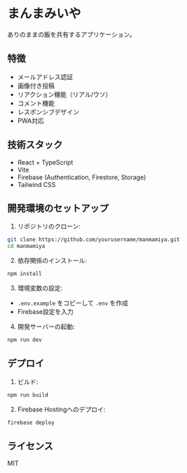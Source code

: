 # まんまみいや

ありのままの飯を共有するアプリケーション。

## 特徴

- メールアドレス認証
- 画像付き投稿
- リアクション機能（リアル/ウソ）
- コメント機能
- レスポンシブデザイン
- PWA対応

## 技術スタック

- React + TypeScript
- Vite
- Firebase (Authentication, Firestore, Storage)
- Tailwind CSS

## 開発環境のセットアップ

1. リポジトリのクローン:
```bash
git clone https://github.com/yourusername/manmamiya.git
cd manmamiya
```

2. 依存関係のインストール:
```bash
npm install
```

3. 環境変数の設定:
- `.env.example` をコピーして `.env` を作成
- Firebase設定を入力

4. 開発サーバーの起動:
```bash
npm run dev
```

## デプロイ

1. ビルド:
```bash
npm run build
```

2. Firebase Hostingへのデプロイ:
```bash
firebase deploy
```

## ライセンス

MIT